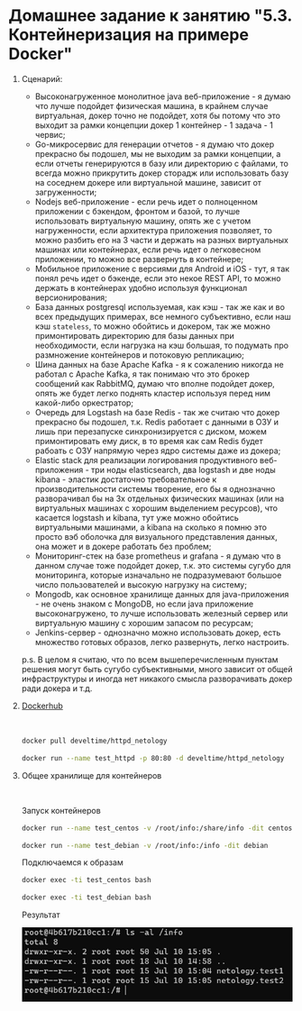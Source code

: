 # Домашнее задание к занятию "5.3. Контейнеризация на примере Docker"

1. Сценарий:

   - Высоконагруженное монолитное java веб-приложение - я думаю что лучше подойдет физическая машина, в крайнем случае виртуальная, докер точно не подойдет, хотя бы потому что это выходит за рамки концепции докер 1 контейнер - 1 задача - 1 червис;
   - Go-микросервис для генерации отчетов - я думаю что докер прекрасно бы подошел, мы не выходим за рамки концепции, а если отчеты генерируются в базу или директорию с файлами, то всегда можно прикрутить докер сторадж или использовать базу на соседнем докере или виртуальной машине, зависит от загруженности;
   - Nodejs веб-приложение - если речь идет о полноценном приложении с бэкендом, фронтом и базой, то лучше использовать виртуальную машину, опять же с учетом нагруженности, если архитектура приложения позволяет, то можно разбить его на 3 части и держать на разных виртуальных машинах или контейнерах, если речь идет о легковесном приложении, то можно все развернуть в контейнере;
   - Мобильное приложение c версиями для Android и iOS - тут, я так понял речь идет о бэкенде, если это некое REST API, то можно держать в контейнерах удобно используя функционал версионирования;
   - База данных postgresql используемая, как кэш - так же как и во всех предыдущих примерах, все немного субъективно, если наш кэш `stateless`, то можно обойтись и докером, так же можно примонтировать директорию для базы данных при необходимости, если нагрузка на кэш большая, то подумать про размножение контейнеров и потоковую репликацию;
   - Шина данных на базе Apache Kafka - я к сожалению никогда не работал с Apache Kafka, я так понимаю что это брокер сообщений как RabbitMQ, думаю что вполне подойдет докер, опять же будет легко поднять кластер используя перед ним какой-либо оркестратор;
   - Очередь для Logstash на базе Redis - так же считаю что докер прекрасно бы подошел, т.к. Redis работает с данными в ОЗУ и лишь при перезапуске синхронизируется с диском, можем примонтировать ему диск, в то время как сам Redis будет рабоать с ОЗУ напрямую через ядро системы даже из докера;
   - Elastic stack для реализации логирования продуктивного веб-приложения - три ноды elasticsearch, два logstash и две ноды kibana - эластик достаточно требовательное к производительности системы творение, его бы я однозначно разворачивал бы на 3х отдельных физических машинах (или на виртуальных машинах с хорошим выделением ресурсов), что касается logstash и kibana, тут уже можно обойтись виртуальными машинами, а kibana на сколько я помню это просто вэб оболочка для визуального представления данных, она может и в докере работать без проблем;
   - Мониторинг-стек на базе prometheus и grafana - я думаю что в данном случае тоже подойдет докер, т.к. это системы сугубо для мониторинга, которые изначально не подразумевают большое число пользователей и высокую нагрузку на систему;
   - Mongodb, как основное хранилище данных для java-приложения - не очень знаком с MongoDB, но если java приложение высоконагружено, то лучше использовать железный сервер или виртуальную машину с хорошим запасом по ресурсам;
   - Jenkins-сервер - однозначно можно использовать докер, есть множество готовых образов, легко развернуть, легко настроить.

   p.s. В целом я считаю, что по всем вышеперечисленным пунктам решения могут быть сугубо субъективными, много зависит от общей инфраструктуры и иногда нет никакого смысла разворачивать докер ради докера и т.д.

2. [Dockerhub](https://hub.docker.com/r/develtime/httpd_netology)

   <br/>

   ```sh
   docker pull develtime/httpd_netology
   ```

   ```sh
   docker run --name test_httpd -p 80:80 -d develtime/httpd_netology
   ```

3. Общее хранилище для контейнеров

   <br/>

   Запуск контейнеров

   ```sh
   docker run --name test_centos -v /root/info:/share/info -dit centos
   ```

   ```sh
   docker run --name test_debian -v /root/info:/info -dit debian
   ```

   Подключаемся к образам

   ```sh
   docker exec -ti test_centos bash
   ```

   ```sh
   docker exec -ti test_debian bash
   ```

   Результат

   ![docker_files](img/docker_files.png)
